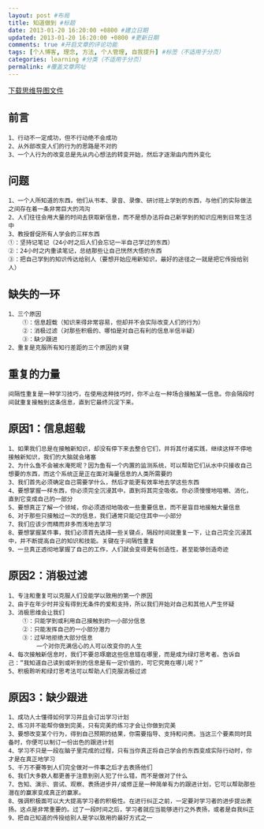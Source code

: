 ```yaml
---
layout: post #布局
title: 知道做到 #标题
date: 2013-01-20 16:20:00 +0800 #建立日期
updated: 2013-01-20 16:20:00 +0800 #更新日期
comments: true #开启文章的评论功能
tags: [个人博客, 理念, 方法, 个人管理, 自我提升] #标签（不适用于分页）
categories: learning #分类（不适用于分页）
permalink: #覆盖文章网址
---
```


[下载思维导图文件](https://docs.google.com/file/d/0B7UFT4BR96esLVhHWGZMS3hnV3M/edit?usp=sharing)

## 前言

	1、行动不一定成功，但不行动绝不会成功
	2、从外部改变人们的行为的思路是不对的
	3、一个人行为的改变总是先从内心想法的转变开始，然后才逐渐由内而外变化

## 问题

	1、一个人所知道的东西，他们从书本、录音、录像、研讨班上学到的东西，与他们的实际做法之间存在着一条非常巨大的鸿沟
	2、人们往往会用大量的时间去获取新信息，而不是想办法将自己新学到的知识应用到日常生活中
	3、教授督促所有人学会的三样东西
	①：坚持记笔记（24小时之后人们会忘记一半自己学过的东西）
	②：24小时之内重读笔记，总结那些让自己恍然大悟的东西
	③：把自己学到的知识传达给别人（要想开始应用新知识，最好的途径之一就是把它传授给别人）

## 缺失的一环

	1、三个原因
		①：信息超载（知识来得非常容易，但却并不会实际改变人们的行为）
		②：消极过滤（对那些积极的、哪怕是对自己有利的信息半信半疑）
		③：缺少跟进		
	2、重复是克服所有知行差距的三个原因的关键


## 重复的力量

	间隔性重复是一种学习技巧，在使用这种技巧时，你不止在一种场合接触某一信息。你会隔段时间就重复接触到这条信息，直到它最终沉淀下来。


## 原因1：信息超载

	1、如果我们总是在接触新知识，却没有停下来去整合它们，并将其付诸实践，继续这样不停地接触新知识，我们的大脑就会堵塞
	2、为什么鱼不会被水淹死呢？因为鱼有一个内置的监测系统，可以帮助它们从水中只接收自己想要的东西，而这个系统正是正在面对海量信息的人类所需要的
	3、我们首先必须确定自己需要学什么，然后才能更有效率地去学这些东西
	4、要想掌握一样东西，你必须完全沉浸其中，直到将其完全吸收。你必须慢慢地咀嚼、消化，直到它变成自己的一部分
	5、要想真正了解一个领域，你必须透彻地吸收一些重要信息，而不是盲目地接触大量信息
	6、对于那些只接触过一次的信息，我们通常只能记住其中一小部分
	7、我们应该少而精而非多而浅地去学习
	8、要想掌握某件事，我们必须首先选择一些关键点，隔段时间就重复一下，让自己完全沉浸其中，并不断提高自己的知识和技能。关键在于间隔性重复
	9、一旦真正透彻地掌握了自己的工作，人们就会变得更有创造性，甚至能够创造奇迹

## 原因2：消极过滤
	
	1、专注和重复可以克服人们没能学以致用的第一个原因	
	2、由于在年少时并没有得到无条件的爱和支持，所以我们开始对自己和其他人产生怀疑	
	3、消极思维会让我们
		①：只能学到或利用自己接触到的一小部分信息
		②：只能发挥自己的一小部分潜力
		③：过早地拒绝大部分信息
			一个对你充满信心的人可以改变你的人生
	4、每次接触新信息时，我们不要总琢磨这些信息错在哪里，而是成为绿灯思考者。告诉自己：“我知道自己读到或听到的信息是有一定价值的，可它究竟在哪儿呢？”
	5、积极聆听和绿灯思考法可以帮助人们克服消极过滤	
	
## 原因3：缺少跟进

	1、成功人士懂得如何学习并且会订出学习计划
	2、练习并不能帮你做到完美，只有完美的练习才会让你做到完美
	3、要想改变某个行为，得到自己预期的结果，你需要指导、支持和问责。当这三个要素同时具备时，你便可以制订一份出色的跟进计划
	4、学习不只是一段在脑子里完成的过程，只有当你真正将自己学会的东西变成实际行动时，你才是在真正地学习
	5、千万不要等到人们完全做对一件事之后才去表扬他们
	6、我们大多数人都更善于注意到别人犯了什么错，而不是做对了什么
	7、告知、演示、尝试、观察、表扬进步并/或修正是一种简单有力的跟进计划，它可以帮助那些潜在的赢家变成真正的赢家。
	8、强调积极面可以大大提高学习者的积极性。在进行纠正之前，一定要对学习者的进步提出表扬。这点是非常重要的。过了一段时间之后，学习者就应当能够进行之外表扬，或者是自我纠正
	9、把自己知道的传授给别人是学以致用的最好方式之一